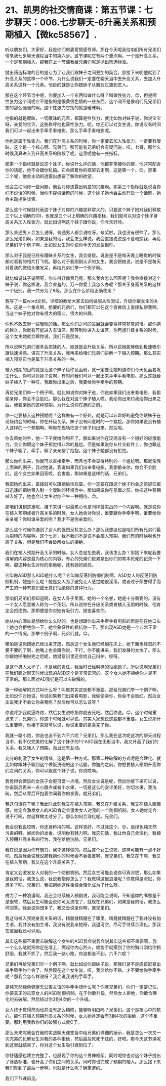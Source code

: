 # 21、凯男的社交情商课：第五节课：七步聊天：006.七步聊天-6升高关系和预期植入【微kc58567】.

听众朋友们，大家好，我是你们的妻爱情感导师。那在今天呢我给咱们所有兄弟们带来我七步聊天课程当中的第六步。这节课呢它有两个重点啊，一个是升高关系，一个是预期植入。那我在上一节课教给兄弟们呢是抛出筛选标准。

抛出筛选标准的目的是让为了让我们跟妹子之间更加的契合。那接下来呢他就到了升高关系的这样一个环节。为什么说我们一定要在聊天当中去升高关系，去加入升高关系这样一个元素。他目的就是让你跟妹子从朋友过渡到恋人。

那在这个环节当中呢，你要加入一个东西叫做什么呀？叫做性张力。😊，但是啊性张力这个词呢它不是指的是很黄很色情的一些东西。这个词不是像咱们兄兄弟们想的那么骚骚的啊。这个性张力它指的就是暧昧啊。

他指的就是暧昧，一切暧昧的元素，都算是性张力，就比如你对妹子说，你说宝宝呀，亲爱的宝贝，这些称呼他也算性张力。呃，你还可以对女生说，你说哎有时间我们可以一起出来手牵手看电影。那么手牵手看电影呢。

他也是属于性张力。我们在升高关系的时候，你一定要去加入性张力，一定要有暧昧，这个是一个核心啊。兄弟们，那可能有兄弟们会有疑问说，哎，七哥，那什么时候我算进入到升高关系的阶段了呢。这里呢他有一些指标。

那第一个指标就是说这个妹子，你说什么样的话，他都非常接你的梗，他非常配合你的话题，他不会跟你乱搞。它会顺着你的框架去走啊，这是第一个。😊，那第二个呢，他会主动的透露出想要了解你的欲望。

他会主动问你一些问题，他会对你透露出明显的兴趣啊。那第三个指标就是说当你们不说话的时候，当你不提供话题的时候，这个妹子她也会主动开启一个话题，她会主动提供谈资。

那么这个时候就代表这个妹子对你的兴趣是非常大的。只要这个妹子她对我们释放三个以上明确的IOI，也就是三个以上明确的兴趣指标，我们就可以对这个妹子身高关系加入性张力，就比如说啊这个妹子跟你说，你今天好帅。

那么普通男人会怎么说呀。普通男人都会说哎呀，夸奖啦，我也没有很帅了。那么那么兄弟们啊，如果是我的话，我会怎么样说，我会直接说说是不是暗恋我，再给兄弟们举个例子啊，比如说女生对你说你今天的发型很帅。

那么对于我是已经有暧昧关系的女生，我会直接。说说是不是每天晚上睡觉的时候都对着我的相片打飞机。那么对于我刚刚认识的女生，我会跟她说，说是不是每天对着我的微信头像发呆，再给兄弟们举一个例子啊。

就比如说妹子说啊呀，你长得好像贾乃亮，那么我会怎么回答呢？我会直接对这个妹子说，你这样说，我会害羞的。万一你爱上我怎么办呢？那关于身高关系的这样一个级别，我一共分为了6级。那么在什么阶段正确使用？

我写了一篇word文档，详细的教给大家去如何做服从性测试，升级你跟女生的关系，这是一个重点啊，想要的兄弟们，你们都可以在这个直微信上直接私聊我啊。当这个妹子她对你有很大的窗口，很大的兴趣。

你也不敢去聊一些暧昧的话。那么你们之间的进展就会变得非常非常的慢。那你拖的越久，你就有可能进入有谊区。那等到你进入友谊区，你再想升级关系的时候，这个女生她就会跟你说，我们只是朋友。

所以说啊兄弟们很多会把妹的人，她就是会升级关系。所以说她能够做到极速吸引跟快速诱惑。讲完了升高关系，我再来给咱们兄弟们讲解一下植入预期。那么其实植入预期它也是属于升高关系的一种。

植入预期的目的就是让这个妹子给你见面前，就一定要让她知道你们今天见面要发生什么，你可以对妹子说啊，有时间我们可以一起出来手牵手看电影。那么这就给妹子植入了一种哎，我跟你出来之后，我要给你手牵手的预期。

再给兄弟们举一个例子啊，就比如说你对妹子说，你说如果我们出来看电影，我偷偷亲你，你会不会脸红。那么我在对这个妹子植入哎，我给你出来约我给你出来之后，我要亲她的这种预期。为什么说你在邀约之前。

你一定要植入这种预期呢？这样做有一个好处，就是可以非常好的避免你跟妹子在现场约会的时候，你在升级关系，妹子没有同意时的一个尴尬。那你如果说没有植入这样的一个预期啊。啊你在现场把这个妹子约出来，然后呢。

你去牵她的手，他一下子就给你甩开了。那如果说你在现场没有一个很好的应激能力，会让你跟这个妹子都觉得非常的尴尬。但是如果说你从社交软件上，你也跟这个妹子聊了，牵手，聊了亲亲聊了抱抱，这个妹子她都没有拒绝。

那么你约出来，你就可以直接牵手，而且也不会显得特别的一个尴尬啊。那就像我上面举的例子，我对她说，我说如果我们出来看电影，我偷偷亲你，你会不会脸红。这个女生如果回答哎，会害羞，那如果是这样的话，兄弟们。

我把她约出来，直接就可以跟她愉快玩耍。你一定要在跟这个妹子约会之前抓住窗口迅速的把她带入到一个暧昧的环境当中。那如果说你在见面之前，你把这种预期植入好了，她也会让女生对你产生一种期待。😊。

那咱们讲到这里呢，接下来讲一讲最核心也是同样最实战的一个内容啊。就是说你在植入预期或者升高关系的时候，女人她会对你说，谁要跟你手牵手啊，谁要给你亲亲呢？你叫谁亲爱的呢？我才不是你亲爱的。

那么这个时候你遇到了女人的强烈反抗怎么办？那么我想这也是咱们所有兄弟们最为期待的内容啊。这个七哥，我不我们不是说不会植入预期，我们有的时候啊也升高了关系，但是我们不会破解女生的拒绝。

我们在植入预期升高关系的时候，女人总是拒绝我，我该怎么办？那接下来呢我要讲解的内容是最为核心的内容，有心的兄弟们赶紧拿出你们的笔本死死的记录一下啊。那这种女生对你的拒绝呢，还有她的抵抗。

它叫做ASD那么ASD是什么呢？它叫做反荡妇防御机制啊。ASD女人的反荡妇防御机制，她是什么呢？她是女人为了避免让人感觉她很淫荡，或者过于荣誉得手而产生的一种有意识或无意识拒绝你的这种行为。

那咱们兄弟们都知道啊，在女人骨子里面，她的一个名誉，她是十分重要的。没有一个女人愿意被人称为一个荡妇。所以说你在升级关系或者植入玉期的时候，他肯定会拒绝你。那即便是你对她有吸引力，她也喜欢你。

她从内心深处是想给你么么哒的，也是想跟你出来手牵手看电影的但是在在她口头上她也会拒绝你一下，她会象征性的抵抗你一下。那出现ASD她是一个非常正常的一个情况。那举个例子啊，兄弟们就。😊。

哪怕是说你跟她已经出来开房，然后这个女生她已经躺在床上，她下面也经湿的不要不要的了啊，她嘴上也会跟你说，不行，你不能进来，我们发展的太快了。那么你跟她啪啪啪完之后呢，她潜意识里还会给自己辩护，哎呀。

是这个男人太坏了，不是我的责任，我当时已经明确的拒绝她了。所以说啊兄弟们在我们面对聊天时候出现的ASD这个是非常正常的。这个女人她不拒绝你才是不正常的。那么面对AD我们是可以去破解的。

第一种破解的方式叫什么呀？叫做其实这些都不重要。那给兄弟们举一个例子啊，比如说你对她说，你说如果我们出来看电影，我偷偷亲你，你会不会脸红。然后女生说我才不会让你亲我呢？然后你可以怎么说呀？

你说哼那我就逼咚你，然后女生说哼那你就去死吧。然后你说。😊，这个时候重点来了，兄弟们，你这个时候就可以说，其实人家想说这些都不重要。女生说那什么重要啊，你接下来就可以说，你说重要的是亲完了你。

我就一路小跑，你追也追不到六不六呢？兄弟们。那么我在这次呢这次的聊天过程当中，我不仅完美的化解了这个妹子的1个ASD我在无形当中，我又升高了我们的关系，我又植入了预期，而且还有互动。

充分的刺激了女生的情绪。这是第一种方式。那第二种破解的方式呢是合理化。就比如你跟妹子聊到这个做饭洗碗的这个话题，你邀约之前，你想要植入预期升高你们之间的关系，你可以跟这个妹子说，你说哎呦。

我觉得会做饭的女孩子会更可爱一点哦。然后女生说是呢，然后你接下来可以说，你说饭后再来一点小甜点或者小水果，一切是这么的安详美好，你切水果，我洗碗，然后从背后环抱着你闻着你的发香。就兄弟们。

我这句话在干嘛？我此时此刻我又在植入预期，我又在升级关系，我又在植入画面感，肯定会激发女人的ASD肯定会激发女人对我的一个防御机制。女人她肯定会说不行啊，你这样做太过分了。那么如何合理化呢。兄弟们。

我会说我说哎呀，你还挺矜持的嘛。这样真好，不过我这个。😊，是绿色纯天然污染的呀。闻闻你的发香，说明你有魅力呀。我这句话，我让他自己合理化，我植入预期升高关系的行为，我在给他洗脑，兄弟们。

我在说是因为你有魅力，我才这样做的。然后这个女生说嗯，这样可能有一点不好吧。然后我会说我说那我抱你的时候会不会害羞啊，就兄弟们，我又在干嘛，我又在植入预期，我又在这个升高关系了。

肯定又会激发女人对我的一个防御机制。然后女生可能会说你可真流氓，那么如果是我的话，我怎么说，我说我抱你怎么了？我觉得这很浪漫呢？你觉得是流氓，你想多了吧。兄弟们，我把抱她这件事情合理化成为了什么呀。

成为了一种浪漫啊，我还会继续植入预期说，我可能会说啊，不知道你的嘴唇是不是很软，然后女生可能会说你可太流氓了，就现在兄弟们，如果是我的话，我怎么样回答。我会说你想多了，我又没说亲你啊，就兄弟们。

我这句植入预期身高关系的话，精髓就精髓在了哪里。精髓就精髓在了我并没有加主语，我并没有加主语，我没有说我亲她呀，我退可空，尽可手继续合理化。那我在这里我还可以用。

其实这些都不重要去破解这个女生的ASD我会说我会说其实这些都不重要啊，我一个么么哒就把你定在墙上，燃起你内心烈火，顺势手就摸到了你的胸口刚给你抓舒服，我就不抓了。然后我一路小跑，你追都追不到，六不六呢？

兄弟们再给兄弟们举一个例子啊，就比如说你跟妹子说，那我们是不是应该赶紧出来手牵手约个会了。然后现在这个女生说，哎，我又给你不熟，才不要给你手牵手呢？那我会怎么样说呀？我会说我说的手牵手。

是纯天然绿色健康无公害友谊的手牵手想什么呢？你就兄弟们，你们一定要记住，你要真正的击穿女人的ASD防御机制，在于你敢升级，然后女人拒绝，你敢合理化的去破解。然后经过你3到4次的一个升级。

女人终于觉得然而也并没有那么糟糕，能够听明白吗？兄弟们，这个是核心中的核心。那你在植入预期升高关系的时候，女人她肯定会有3到4次的拒绝，这个不重要。那利用我教你们的破解方式就O了。

那么未来呢我会在我的实战聊天课堂当中给兄弟们详细的展示，我是怎么一次又一次完美的化解女生对我的各种拒绝，然后最后死死干住的，好吧。那今天这节课呢到这里就结束了，你对这个女生吸引做到位了。

你舒适感也建立完整了，也展现了你的这个男神框架。同时呢你也对这个妹子抛出了筛选标准，也升高了你们之间的关系。同时你也完成了预期的植入。那么接下来我们就到了最后一步啊，也就是什么呢？确定邀约。

我们下节课再见。